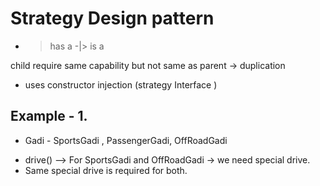 # Strategy Design pattern 
 - >   has a
-|> is a


child require same capability but not same as parent  -> duplication


* uses  constructor injection  (strategy Interface )



## Example - 1. 

* Gadi - SportsGadi , PassengerGadi, OffRoadGadi 

- drive() --> For SportsGadi and OffRoadGadi -> we need special drive. 
- Same special drive is required for both. 

    